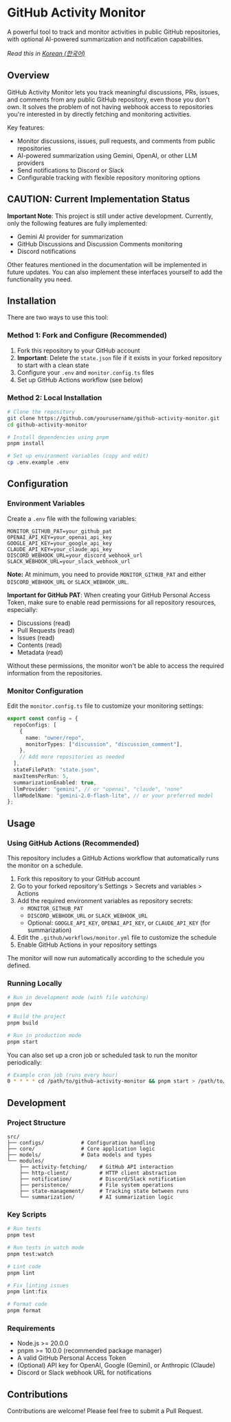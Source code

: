 # GitHub Activity Monitor

A powerful tool to track and monitor activities in public GitHub repositories, with optional AI-powered summarization and notification capabilities.

_Read this in [Korean (한국어)](./README_ko.md)_

## Overview

GitHub Activity Monitor lets you track meaningful discussions, PRs, issues, and comments from any public GitHub repository, even those you don't own. It solves the problem of not having webhook access to repositories you're interested in by directly fetching and monitoring activities.

Key features:

- Monitor discussions, issues, pull requests, and comments from public repositories
- AI-powered summarization using Gemini, OpenAI, or other LLM providers
- Send notifications to Discord or Slack
- Configurable tracking with flexible repository monitoring options

## CAUTION: Current Implementation Status

**Important Note**: This project is still under active development. Currently, only the following features are fully implemented:

- Gemini AI provider for summarization
- GitHub Discussions and Discussion Comments monitoring
- Discord notifications

Other features mentioned in the documentation will be implemented in future updates. You can also implement these interfaces yourself to add the functionality you need.

## Installation

There are two ways to use this tool:

### Method 1: Fork and Configure (Recommended)

1. Fork this repository to your GitHub account
2. **Important**: Delete the `state.json` file if it exists in your forked repository to start with a clean state
3. Configure your `.env` and `monitor.config.ts` files
4. Set up GitHub Actions workflow (see below)

### Method 2: Local Installation

```bash
# Clone the repository
git clone https://github.com/yourusername/github-activity-monitor.git
cd github-activity-monitor

# Install dependencies using pnpm
pnpm install

# Set up environment variables (copy and edit)
cp .env.example .env
```

## Configuration

### Environment Variables

Create a `.env` file with the following variables:

```
MONITOR_GITHUB_PAT=your_github_pat
OPENAI_API_KEY=your_openai_api_key
GOOGLE_API_KEY=your_google_api_key
CLAUDE_API_KEY=your_claude_api_key
DISCORD_WEBHOOK_URL=your_discord_webhook_url
SLACK_WEBHOOK_URL=your_slack_webhook_url
```

**Note:** At minimum, you need to provide `MONITOR_GITHUB_PAT` and either `DISCORD_WEBHOOK_URL` or `SLACK_WEBHOOK_URL`.

**Important for GitHub PAT**: When creating your GitHub Personal Access Token, make sure to enable read permissions for all repository resources, especially:

- Discussions (read)
- Pull Requests (read)
- Issues (read)
- Contents (read)
- Metadata (read)

Without these permissions, the monitor won't be able to access the required information from the repositories.

### Monitor Configuration

Edit the `monitor.config.ts` file to customize your monitoring settings:

```typescript
export const config = {
  repoConfigs: [
    {
      name: "owner/repo",
      monitorTypes: ["discussion", "discussion_comment"],
    },
    // Add more repositories as needed
  ],
  stateFilePath: "state.json",
  maxItemsPerRun: 5,
  summarizationEnabled: true,
  llmProvider: "gemini", // or "openai", "claude", "none"
  llmModelName: "gemini-2.0-flash-lite", // or your preferred model
};
```

## Usage

### Using GitHub Actions (Recommended)

This repository includes a GitHub Actions workflow that automatically runs the monitor on a schedule.

1. Fork this repository to your GitHub account
2. Go to your forked repository's Settings > Secrets and variables > Actions
3. Add the required environment variables as repository secrets:
   - `MONITOR_GITHUB_PAT`
   - `DISCORD_WEBHOOK_URL` or `SLACK_WEBHOOK_URL`
   - Optional: `GOOGLE_API_KEY`, `OPENAI_API_KEY`, or `CLAUDE_API_KEY` (for summarization)
4. Edit the `.github/workflows/monitor.yml` file to customize the schedule
5. Enable GitHub Actions in your repository settings

The monitor will now run automatically according to the schedule you defined.

### Running Locally

```bash
# Run in development mode (with file watching)
pnpm dev

# Build the project
pnpm build

# Run in production mode
pnpm start
```

You can also set up a cron job or scheduled task to run the monitor periodically:

```bash
# Example cron job (runs every hour)
0 * * * * cd /path/to/github-activity-monitor && pnpm start > /path/to/logfile.log 2>&1
```

## Development

### Project Structure

```
src/
├── configs/            # Configuration handling
├── core/               # Core application logic
├── models/             # Data models and types
└── modules/
    ├── activity-fetching/    # GitHub API interaction
    ├── http-client/          # HTTP client abstraction
    ├── notification/         # Discord/Slack notification
    ├── persistence/          # File system operations
    ├── state-management/     # Tracking state between runs
    └── summarization/        # AI summarization logic
```

### Key Scripts

```bash
# Run tests
pnpm test

# Run tests in watch mode
pnpm test:watch

# Lint code
pnpm lint

# Fix linting issues
pnpm lint:fix

# Format code
pnpm format
```

### Requirements

- Node.js >= 20.0.0
- pnpm >= 10.0.0 (recommended package manager)
- A valid GitHub Personal Access Token
- (Optional) API key for OpenAI, Google (Gemini), or Anthropic (Claude)
- Discord or Slack webhook URL for notifications

## Contributions

Contributions are welcome! Please feel free to submit a Pull Request.
